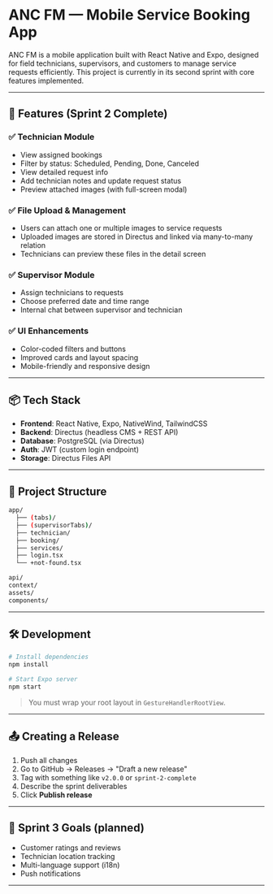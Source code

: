 # ANC FM — Mobile Service Booking App

ANC FM is a mobile application built with React Native and Expo, designed for field technicians, supervisors, and customers to manage service requests efficiently. This project is currently in its second sprint with core features implemented.

---

## 🚀 Features (Sprint 2 Complete)

### ✅ Technician Module

* View assigned bookings
* Filter by status: Scheduled, Pending, Done, Canceled
* View detailed request info
* Add technician notes and update request status
* Preview attached images (with full-screen modal)

### ✅ File Upload & Management

* Users can attach one or multiple images to service requests
* Uploaded images are stored in Directus and linked via many-to-many relation
* Technicians can preview these files in the detail screen

### ✅ Supervisor Module

* Assign technicians to requests
* Choose preferred date and time range
* Internal chat between supervisor and technician

### ✅ UI Enhancements

* Color-coded filters and buttons
* Improved cards and layout spacing
* Mobile-friendly and responsive design

---

## 📦 Tech Stack

* **Frontend**: React Native, Expo, NativeWind, TailwindCSS
* **Backend**: Directus (headless CMS + REST API)
* **Database**: PostgreSQL (via Directus)
* **Auth**: JWT (custom login endpoint)
* **Storage**: Directus Files API

---

## 📂 Project Structure

```bash
app/
  ├── (tabs)/
  ├── (supervisorTabs)/
  ├── technician/
  ├── booking/
  ├── services/
  ├── login.tsx
  └── +not-found.tsx

api/
context/
assets/
components/
```

---

## 🛠️ Development

```bash
# Install dependencies
npm install

# Start Expo server
npm start
```

> You must wrap your root layout in `GestureHandlerRootView`.

---

## 📤 Creating a Release

1. Push all changes
2. Go to GitHub → Releases → "Draft a new release"
3. Tag with something like `v2.0.0` or `sprint-2-complete`
4. Describe the sprint deliverables
5. Click **Publish release**

---

## 📅 Sprint 3 Goals (planned)

* Customer ratings and reviews
* Technician location tracking
* Multi-language support (i18n)
* Push notifications

---
